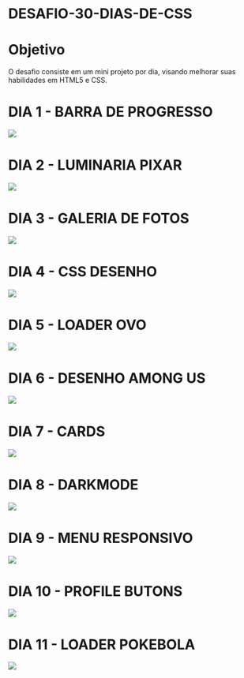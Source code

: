 # DESAFIO-30-DIAS-DE-CSS
# Objetivo
O desafio consiste em um mini projeto por dia, visando melhorar suas habilidades em HTML5 e CSS.
# DIA 1 - BARRA DE PROGRESSO
![](https://media.giphy.com/media/SDPghRQueKfSDjxkJl/giphy.gif)

# DIA 2 - LUMINARIA PIXAR
![](https://media.giphy.com/media/SQUZCeOYE9GrTFkWNM/giphy.gif)

# DIA 3 - GALERIA DE FOTOS
![](https://media.giphy.com/media/wUKeIDsCkHmYYgfPHH/giphy.gif)

# DIA 4 - CSS DESENHO
![](https://media.giphy.com/media/Y9snRSWYaPybpkpYFH/giphy.gif)

# DIA 5 - LOADER OVO
![](https://media.giphy.com/media/tngCVkg3ekp40r6ydi/giphy.gif)

# DIA 6 - DESENHO AMONG US
![](https://media.giphy.com/media/yNznezUUjepQJnxdhO/giphy.gif)

# DIA 7 - CARDS
![](https://media.giphy.com/media/eE2IzbhtcJYn7LcFjn/giphy.gif)

# DIA 8 - DARKMODE
![](https://media.giphy.com/media/YqN4iOSKXtIYLRjQLx/giphy.gif)

# DIA 9 - MENU RESPONSIVO
![](https://media.giphy.com/media/hruTsNJlTJTfZrFrtH/giphy.gif)

# DIA 10 - PROFILE BUTONS

![](https://media.giphy.com/media/wcVtS0DmvoBeUZYkoM/giphy.gif)

# DIA 11 - LOADER POKEBOLA
![](https://media.giphy.com/media/95kS1mZueQNMzjISnL/giphy.gif)
